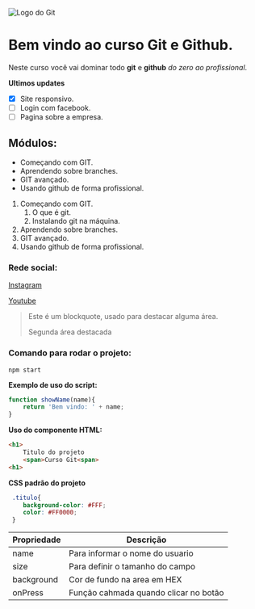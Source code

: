 ![Logo do Git](https://sujeitoprogramador.com/wp-content/uploads/2021/04/gitimage.png)
# Bem vindo ao curso Git e Github.
Neste curso você vai dominar todo **git** e **github** _do zero ao profissional_.

**Ultimos updates**
- [x] Site responsivo.
- [ ] Login com facebook.
- [ ] Pagina sobre a empresa.
## Módulos:
* Começando com GIT.
* Aprendendo sobre branches.
* GIT avançado.
* Usando github de forma profissional.

1. Começando com GIT.
    1. O que é git.
    2. Instalando git na máquina.
2. Aprendendo sobre branches.
3. GIT avançado.
4. Usando github de forma profissional.
### Rede social:
[Instagram](https://instagram.com/sujeitoprogramador)

[Youtube](https://youtube.com/sujeitoprogramador)

>Este é um blockquote, usado para destacar alguma área.
>
>Segunda área destacada

### Comando para rodar o projeto:

```
npm start
```

**Exemplo de uso do script:**

```js
function showName(name){
    return 'Bem vindo: ' + name;
}
```

**Uso do componente HTML:**

```html
<h1>
    Titulo do projeto
    <span>Curso Git<span>
<h1>
```

**CSS padrão do projeto**
```css
 .titulo{
    background-color: #FFF;
    color: #FF0000;
 }

```

Propriedade | Descrição
----------- | ---------
name | Para informar o nome do usuario
size | Para definir o tamanho do campo
background | Cor de fundo na area em HEX
onPress | Função cahmada quando clicar no botão